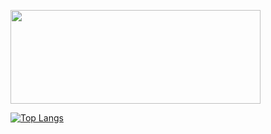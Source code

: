 <p align="left">
  <a href="https://leetcode.com/zkryaev">
    <img src="https://leetcard.jacoblin.cool/zkryaev?theme=dark&font=Roboto" width="400" height="150" />
  </a>
</p>

[![Top Langs](https://github-readme-stats.vercel.app/api/top-langs/?username=zkryaev)](https://github.com/anuraghazra/github-readme-stats)
